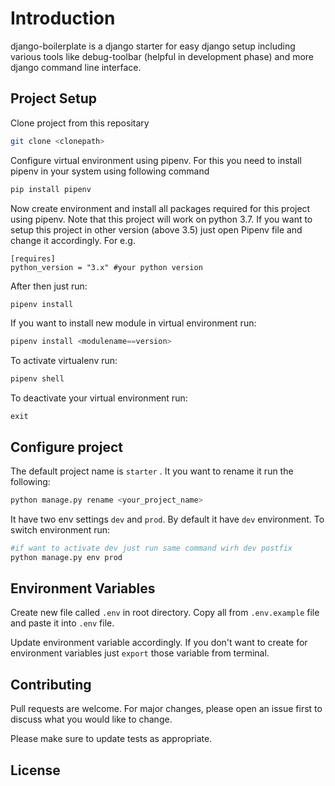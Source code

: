 # Introduction

django-boilerplate is a django starter for easy django setup including various tools like debug-toolbar (helpful in development phase) and more django command line interface.

## Project Setup

Clone project from this repositary

```bash
git clone <clonepath>
```

Configure virtual environment using pipenv. For this you need to install pipenv in your system using following command

```bash
pip install pipenv
```

Now create environment and install all packages required for this project using pipenv. Note that this project will work on python 3.7. If you want to setup this project in other version (above 3.5) just open Pipenv file and change it accordingly. For e.g.

```
[requires]
python_version = "3.x" #your python version
```

After then just run:

```python
pipenv install 
```

If you want to install new module in virtual environment run:
```python
pipenv install <modulename==version>
```

To activate virtualenv run:

```python
pipenv shell
```

To deactivate your virtual environment run:

```
exit
```

## Configure project

The default project name is ```starter``` . It you want to rename it run the following:

```python
python manage.py rename <your_project_name>
```

It have two env settings ```dev``` and ```prod```. By default it have ```dev``` environment. To switch environment run:

```python
#if want to activate dev just run same command wirh dev postfix
python manage.py env prod 
```

## Environment Variables

Create new file called ```.env``` in root directory. Copy all from ```.env.example``` file and paste it into ```.env``` file.

Update environment variable accordingly. If you don't want to create for environment variables just ```export``` those variable from terminal.


## Contributing
Pull requests are welcome. For major changes, please open an issue first to discuss what you would like to change.

Please make sure to update tests as appropriate.

## License
